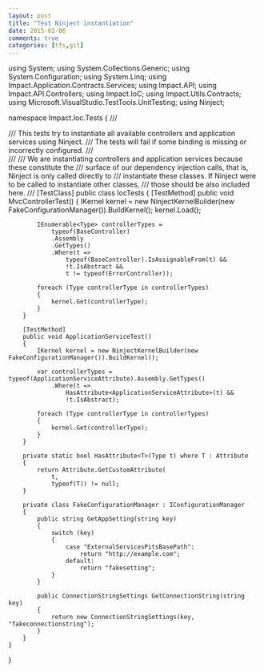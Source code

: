 ```yaml
---
layout: post
title: "Test Ninject instantiation"
date: 2015-02-06
comments: true
categories: [tfs,git]
---
```

using System;
using System.Collections.Generic;
using System.Configuration;
using System.Linq;
using Impact.Application.Contracts.Services;
using Impact.API;
using Impact.API.Controllers;
using Impact.IoC;
using Impact.Utils.Contracts;
using Microsoft.VisualStudio.TestTools.UnitTesting;
using Ninject;

namespace Impact.Ioc.Tests
{
    /// <summary>
    /// This tests try to instantiate all available controllers and application services using Ninject.
    /// The tests will fail if some binding is missing or incorrectly configured.
    /// </summary>
    /// <remarks>
    /// We are instantiating controllers and application services because these constitute the
    /// surface of our dependency injection calls, that is, Ninject is only called directly to
    /// instantiate these classes. If Ninject were to be called to instantiate other classes,
    /// those should be also included here.
    /// </remarks>
    [TestClass]
    public class IocTests
    {
        [TestMethod]
        public void MvcControllerTest()
        {
            IKernel kernel = new NinjectKernelBuilder(new FakeConfigurationManager()).BuildKernel();
            kernel.Load<MvcNinjectModule>();

            IEnumerable<Type> controllerTypes = 
                typeof(BaseController)
                .Assembly
                .GetTypes()
                .Where(t => 
                    typeof(BaseController).IsAssignableFrom(t) && 
                    !t.IsAbstract && 
                    t != typeof(ErrorController));

            foreach (Type controllerType in controllerTypes)
            {
                kernel.Get(controllerType);
            }
        }

        [TestMethod]
        public void ApplicationServiceTest()
        {
            IKernel kernel = new NinjectKernelBuilder(new FakeConfigurationManager()).BuildKernel();

            var controllerTypes = typeof(ApplicationServiceAttribute).Assembly.GetTypes()
                .Where(t => 
                    HasAttribute<ApplicationServiceAttribute>(t) &&
                    !t.IsAbstract);

            foreach (Type controllerType in controllerTypes)
            {
                kernel.Get(controllerType);
            }
        }

        private static bool HasAttribute<T>(Type t) where T : Attribute
        {
            return Attribute.GetCustomAttribute(
                t,
                typeof(T)) != null;
        }

        private class FakeConfigurationManager : IConfigurationManager
        {
            public string GetAppSetting(string key)
            {
                switch (key)
                {
                    case "ExternalServicesPitsBasePath":
                        return "http://example.com";
                    default:
                        return "fakesetting";
                }
            }

            public ConnectionStringSettings GetConnectionString(string key)
            {
                return new ConnectionStringSettings(key, "fakeconnectionstring");
            }
        }
    }
}